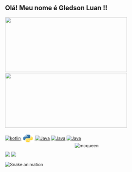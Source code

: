 ## Olá! Meu nome é Gledson Luan !!
 <div>
  <a href="https://github.com/GledsonLScruz">
  <img height="180em" width="400" src="https://github-readme-stats.vercel.app/api?username=GledsonLScruz&show_icons=true&theme=vue-dark&include_all_commits=true&count_private=true"/>
  <img height="180em" width="400" src="https://github-readme-stats.vercel.app/api/top-langs/?username=GledsonLScruz&layout=compact&langs_count=7&theme=vue-dark"/>
</div>
<div style="display: inline_block"><br>
  <img align="center" alt="kotlin" height="30" width="40" src="https://cdn.jsdelivr.net/gh/devicons/devicon/icons/kotlin/kotlin-original.svg">
  <img align="center" alt="Python" height="30" width="40" src="https://raw.githubusercontent.com/devicons/devicon/master/icons/python/python-original.svg">
 
 <img align="center" alt="Java" height="40" width="40" src="https://user-images.githubusercontent.com/86816795/212951009-4e745b43-0272-4041-8954-765ed39ed87a.png">
 
 <img align="center" alt="Java" height="40" width="40" src="https://cdn-icons-png.flaticon.com/512/226/226777.png">
 
 <img align="center" alt="Java" height="40" width="40" src="https://encrypted-tbn0.gstatic.com/images?q=tbn:ANd9GcQNENXWvbXRAiI7iT8RE3HCeYRWu1z15Jx_Qg&usqp=CAU">

 
  <img align="right" alt="mcqueen" height="154" width="275" src="https://c.tenor.com/O4O3dw4WD-wAAAAM/cars-lightning-mcqueen.gif">
</div>
  
  ##
 
<div> 
  <a href = "mailto:gledsonlscruz@gmail.com"><img src="https://img.shields.io/badge/-Gmail-%23333?style=for-the-badge&logo=gmail&logoColor=white" target="_blank"></a>
  <a href="https://www.linkedin.com/in/gledsonluan/" target="_blank"><img src="https://img.shields.io/badge/-LinkedIn-%230077B5?style=for-the-badge&logo=linkedin&logoColor=white" target="_blank"></a> 
 
   ![Snake animation](https://github.com/GledsonLScruz/GledsonLscruz/blob/output/github-contribution-grid-snake.svg)
 
</div>
